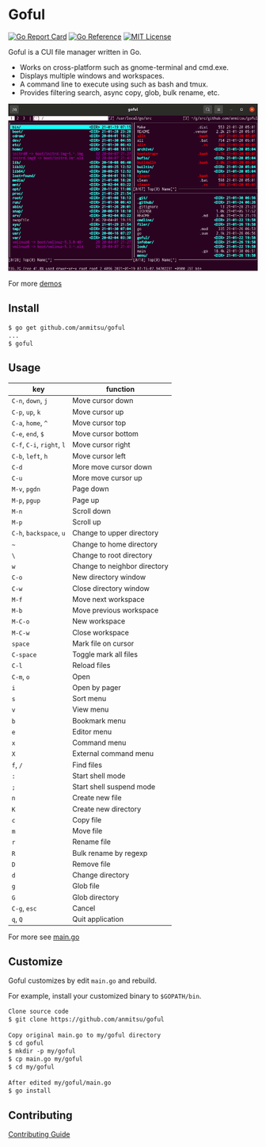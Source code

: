# Goful

[![Go Report Card](https://goreportcard.com/badge/github.com/anmitsu/goful)](https://goreportcard.com/report/github.com/anmitsu/goful)
[![Go Reference](https://pkg.go.dev/badge/github.com/anmitsu/goful.svg)](https://pkg.go.dev/github.com/anmitsu/goful)
[![MIT License](https://img.shields.io/badge/license-MIT-blue.svg)](https://github.com/anmitsu/goful/blob/master/LICENSE)

Goful is a CUI file manager written in Go.

* Works on cross-platform such as gnome-terminal and cmd.exe.
* Displays multiple windows and workspaces.
* A command line to execute using such as bash and tmux.
* Provides filtering search, async copy, glob, bulk rename, etc.

![demo](.github/demo.gif)

For more [demos](.github/demo.md)

## Install

    $ go get github.com/anmitsu/goful
    ...
    $ goful

## Usage

| key                  | function |
-----------------------|-----------
| `C-n`, `down`, `j`   | Move cursor down |
| `C-p`, `up`, `k`     | Move cursor up |
| `C-a`, `home`, `^`   | Move cursor top |
| `C-e`, `end`, `$`    | Move cursor bottom |
| `C-f`, `C-i`, `right`, `l`| Move cursor right |
| `C-b`, `left`, `h`   | Move cursor left |
| `C-d`                | More move cursor down |
| `C-u`                | More move cursor up |
| `M-v`, `pgdn`        | Page down |
| `M-p`, `pgup`        | Page up |
| `M-n`                | Scroll down |
| `M-p`                | Scroll up |
| `C-h`, `backspace`, `u`| Change to upper directory |
| `~`                  | Change to home directory |
| `\`                  | Change to root directory |
| `w`                  | Change to neighbor directory |
| `C-o`                | New directory window |
| `C-w`                | Close directory window |
| `M-f`                | Move next workspace |
| `M-b`                | Move previous workspace |
| `M-C-o`              | New workspace |
| `M-C-w`              | Close workspace |
| `space`              | Mark file on cursor |
| `C-space`            | Toggle mark all files |
| `C-l`                | Reload files |
| `C-m`, `o`           | Open |
| `i`                  | Open by pager |
| `s`                  | Sort menu |
| `v`                  | View menu |
| `b`                  | Bookmark menu |
| `e`                  | Editor menu |
| `x`                  | Command menu |
| `X`                  | External command menu |
| `f`, `/`             | Find files |
| `:`                  | Start shell mode |
| `;`                  | Start shell suspend mode |
| `n`                  | Create new file |
| `K`                  | Create new directory |
| `c`                  | Copy file |
| `m`                  | Move file |
| `r`                  | Rename file |
| `R`                  | Bulk rename by regexp |
| `D`                  | Remove file |
| `d`                  | Change directory |
| `g`                  | Glob file |
| `G`                  | Glob directory |
| `C-g`, `esc`         | Cancel |
| `q`, `Q`             | Quit application |

For more see [main.go](main.go)

## Customize

Goful customizes by edit `main.go` and rebuild.

For example, install your customized binary to `$GOPATH/bin`.

    Clone source code
    $ git clone https://github.com/anmitsu/goful

    Copy original main.go to my/goful directory
    $ cd goful
    $ mkdir -p my/goful
    $ cp main.go my/goful
    $ cd my/goful
    
    After edited my/goful/main.go
    $ go install

## Contributing

[Contributing Guide](.github/CONTRIBUTING.md)
